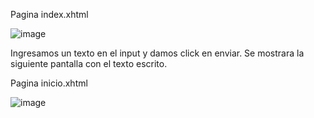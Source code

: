 
Pagina index.xhtml

![image](https://github.com/jimenezjosue203/primefacesEjemplo/assets/29075503/526f60d5-19d1-47db-bca5-b4f39905dfe8)

Ingresamos un texto en el input y damos click en enviar. Se mostrara la siguiente pantalla con el texto escrito.

Pagina inicio.xhtml

![image](https://github.com/jimenezjosue203/primefacesEjemplo/assets/29075503/de6c37fb-daec-4b81-96e2-503dfcb79b9d)

